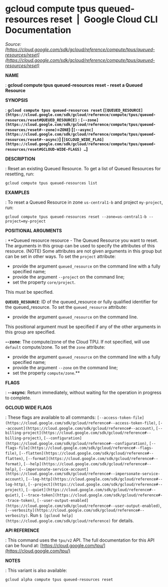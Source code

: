 # gcloud compute tpus queued-resources reset  |  Google Cloud CLI Documentation

*Source: [https://cloud.google.com/sdk/gcloud/reference/compute/tpus/queued-resources/reset](https://cloud.google.com/sdk/gcloud/reference/compute/tpus/queued-resources/reset)*

**NAME**

: **gcloud compute tpus queued-resources reset - reset a Queued Resource**

**SYNOPSIS**

: **`gcloud compute tpus queued-resources reset` (`[QUEUED_RESOURCE](https://cloud.google.com/sdk/gcloud/reference/compute/tpus/queued-resources/reset#QUEUED_RESOURCE)` : `[--zone](https://cloud.google.com/sdk/gcloud/reference/compute/tpus/queued-resources/reset#--zone)`=`ZONE`) [`[--async](https://cloud.google.com/sdk/gcloud/reference/compute/tpus/queued-resources/reset#--async)`] [`[GCLOUD_WIDE_FLAG](https://cloud.google.com/sdk/gcloud/reference/compute/tpus/queued-resources/reset#GCLOUD-WIDE-FLAGS) …`]**

**DESCRIPTION**

: Reset an existing Queued Resource.
To get a list of Queued Resources for resetting, run:

```
gcloud compute tpus queued-resources list
```

**EXAMPLES**

: To reset a Queued Resource in zone `us-central1-b` and project
`my-project`, run:

```
gcloud compute tpus queued-resources reset --zone=us-central1-b --project=my-project
```

**POSITIONAL ARGUMENTS**

: **Queued resource resource - The Queued Resource you want to reset. The arguments
in this group can be used to specify the attributes of this resource. (NOTE)
Some attributes are not given arguments in this group but can be set in other
ways.
To set the `project` attribute:

- provide the argument `queued_resource` on the command line with a
fully specified name;
- provide the argument `--project` on the command line;
- set the property `core/project`.

This must be specified.

**`QUEUED_RESOURCE`**:
ID of the queued_resource or fully qualified identifier for the queued_resource.
To set the `queued_resource` attribute:

- provide the argument `queued_resource` on the command line.

This positional argument must be specified if any of the other arguments in this
group are specified.

**--zone**:
The compute/zone of the Cloud TPU.
If not specified, will use `default` compute/zone.
To set the `zone` attribute:

- provide the argument `queued_resource` on the command line with a
fully specified name;
- provide the argument `--zone` on the command line;
- set the property `compute/zone`.**

**FLAGS**

: **--async**:
Return immediately, without waiting for the operation in progress to complete.

**GCLOUD WIDE FLAGS**

: These flags are available to all commands: `[--access-token-file](https://cloud.google.com/sdk/gcloud/reference#--access-token-file)`,
`[--account](https://cloud.google.com/sdk/gcloud/reference#--account)`, `[--billing-project](https://cloud.google.com/sdk/gcloud/reference#--billing-project)`,
`[--configuration](https://cloud.google.com/sdk/gcloud/reference#--configuration)`,
`[--flags-file](https://cloud.google.com/sdk/gcloud/reference#--flags-file)`,
`[--flatten](https://cloud.google.com/sdk/gcloud/reference#--flatten)`, `[--format](https://cloud.google.com/sdk/gcloud/reference#--format)`, `[--help](https://cloud.google.com/sdk/gcloud/reference#--help)`, `[--impersonate-service-account](https://cloud.google.com/sdk/gcloud/reference#--impersonate-service-account)`,
`[--log-http](https://cloud.google.com/sdk/gcloud/reference#--log-http)`,
`[--project](https://cloud.google.com/sdk/gcloud/reference#--project)`, `[--quiet](https://cloud.google.com/sdk/gcloud/reference#--quiet)`, `[--trace-token](https://cloud.google.com/sdk/gcloud/reference#--trace-token)`, `[--user-output-enabled](https://cloud.google.com/sdk/gcloud/reference#--user-output-enabled)`,
`[--verbosity](https://cloud.google.com/sdk/gcloud/reference#--verbosity)`.
Run `$ [gcloud help](https://cloud.google.com/sdk/gcloud/reference)` for details.

**API REFERENCE**

: This command uses the `tpu/v2` API. The full documentation for this
API can be found at: [https://cloud.google.com/tpu/](https://cloud.google.com/tpu/)

**NOTES**

: This variant is also available:

```
gcloud alpha compute tpus queued-resources reset
```